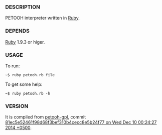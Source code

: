 ### DESCRIPTION

PETOOH interpreter written in [Ruby](http://ruby-lang.org).

### DEPENDS

[Ruby](http://ruby-lang.org) 1.9.3 or higer.

### USAGE

To run:

    ~$ ruby petooh.rb file

To get some help:

    ~$ ruby petooh.rb -h

### VERSION

It is compiled from [petooh-gpl](https://github.com/LavirtheWhiolet/petooh-gpl), commit [81ec5e52461f98d68f3bef310b4cecc8e5b24f77 on Wed Dec 10 00:24:27 2014 +0500](https://github.com/LavirtheWhiolet/petooh-gpl/commit/81ec5e52461f98d68f3bef310b4cecc8e5b24f77).
